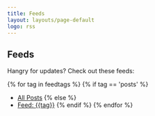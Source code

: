 ```yaml
---
title: Feeds
layout: layouts/page-default
logo: rss
---
```


## <i class="fa fa-square-rss me-1"></i> Feeds

Hangry for updates? Check out these feeds:

{% for tag in feedtags %}
{% if tag == 'posts' %}
* [All Posts]({{site.baseurl}}/feeds/{{tag}}.xml)
{% else %}
* [Feed: {{tag}}]({{site.baseurl}}/feeds/{{tag}}.xml)
{% endif %}
{% endfor %}
